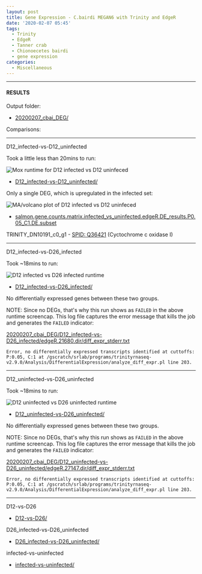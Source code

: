 ```yaml
---
layout: post
title: Gene Expression - C.bairdi MEGAN6 with Trinity and EdgeR
date: '2020-02-07 05:45'
tags:
  - Trinity
  - EdgeR
  - Tanner crab
  - Chionoecetes bairdi
  - gene expression
categories:
  - Miscellaneous
---
```




---

#### RESULTS

Output folder:

- [20200207_cbai_DEG/](https://gannet.fish.washington.edu/Atumefaciens/20200207_cbai_DEG/)

Comparisons:

---

D12_infected-vs-D12_uninfected

Took a little less than 20mins to run:

![Mox runtime for D12 infected vs D12 uninfeced](https://github.com/RobertsLab/sams-notebook/blob/master/images/screencaps/20200207_cbai_DEG_D12_infected-vs-D12_uninfected_runtime.png?raw=true)

- [D12_infected-vs-D12_uninfected/](https://gannet.fish.washington.edu/Atumefaciens/20200207_cbai_DEG/D12_infected-vs-D12_uninfected)

Only a single DEG, which is upregulated in the infected set:

![MA/volcano plot of D12 infected vs D12 uninfeced](https://github.com/RobertsLab/sams-notebook/blob/master/images/screencaps/20200207_cbai_DEG_D12_infected-vs-D12_uninfected_MA-plot.png?raw=true)

- [salmon.gene.counts.matrix.infected_vs_uninfected.edgeR.DE_results.P0.05_C1.DE.subset](https://gannet.fish.washington.edu/Atumefaciens/20200207_cbai_DEG/D12_infected-vs-D12_uninfected/edgeR.24484.dir/salmon.gene.counts.matrix.infected_vs_uninfected.edgeR.DE_results.P0.05_C1.DE.subset)

TRINITY_DN10191_c0_g1 - [SPID: Q36421](https://www.uniprot.org/uniprot/Q36421) (Cyctochrome c oxidase I)


---

D12_infected-vs-D26_infected

Took ~18mins to run:

![D12 infected vs D26 infected runtime](https://github.com/RobertsLab/sams-notebook/blob/master/images/screencaps/20200207_cbai_DEG_D12_infected-vs-D26_infected_runtime.png?raw=true)

- [D12_infected-vs-D26_infected/](https://gannet.fish.washington.edu/Atumefaciens/20200207_cbai_DEG/D12_infected-vs-D26_infected)

No differentially expressed genes between these two groups.

NOTE: Since no DEGs, that's why this run shows as `FAILED` in the above runtime screencap. This log file captures the error message that kills the job and generates the `FAILED` indicator:

[20200207_cbai_DEG/D12_infected-vs-D26_infected/edgeR.21680.dir/diff_expr_stderr.txt](https://gannet.fish.washington.edu/Atumefaciens/20200207_cbai_DEG/D12_infected-vs-D26_infected/edgeR.21680.dir/diff_expr_stderr.txt)

`Error, no differentially expressed transcripts identified at cuttoffs: P:0.05, C:1 at /gscratch/srlab/programs/trinityrnaseq-v2.9.0/Analysis/DifferentialExpression/analyze_diff_expr.pl line 203.`

---

D12_uninfected-vs-D26_uninfected


Took ~18mins to run:

![D12 uninfected vs D26 uninfected runtime](https://github.com/RobertsLab/sams-notebook/blob/master/images/screencaps/20200207_cbai_DEG_D12_uninfected-vs-D26_uninfected_runtime.png?raw=true)


- [D12_uninfected-vs-D26_uninfected/](https://gannet.fish.washington.edu/Atumefaciens/20200207_cbai_DEG/D12_uninfected-vs-D26_uninfected)

No differentially expressed genes between these two groups.

NOTE: Since no DEGs, that's why this run shows as `FAILED` in the above runtime screencap. This log file captures the error message that kills the job and generates the `FAILED` indicator:

[20200207_cbai_DEG/D12_uninfected-vs-D26_uninfected/edgeR.27147.dir/diff_expr_stderr.txt](https://gannet.fish.washington.edu/Atumefaciens/20200207_cbai_DEG/D12_uninfected-vs-D26_uninfected/edgeR.27147.dir/diff_expr_stderr.txt)

`Error, no differentially expressed transcripts identified at cuttoffs: P:0.05, C:1 at /gscratch/srlab/programs/trinityrnaseq-v2.9.0/Analysis/DifferentialExpression/analyze_diff_expr.pl line 203.`

---



D12-vs-D26

- [D12-vs-D26/](https://gannet.fish.washington.edu/Atumefaciens/20200207_cbai_DEG/D12-vs-D26)

D26_infected-vs-D26_uninfected

- [D26_infected-vs-D26_uninfected/](https://gannet.fish.washington.edu/Atumefaciens/20200207_cbai_DEG/D26_infected-vs-D26_uninfected)

infected-vs-uninfected

- [infected-vs-uninfected/](https://gannet.fish.washington.edu/Atumefaciens/20200207_cbai_DEG/infected-vs-uninfected)
